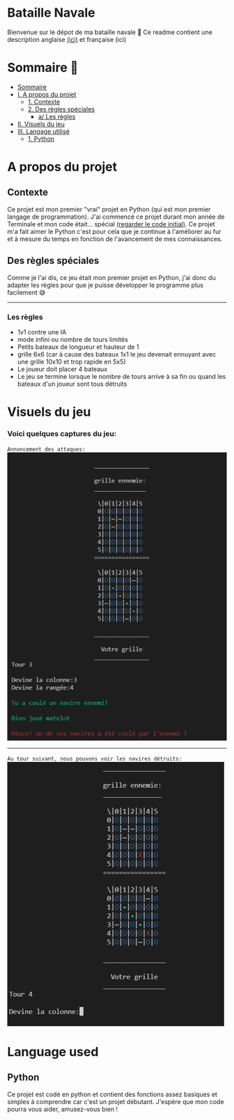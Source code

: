 # Bataille Navale

Bienvenue sur le dépot de ma bataille navale 👋
Ce readme contient une description anglaise [(ici)](../README.md) et française (ici)

# Sommaire 📄

- [Sommaire](#sommaire)
- [I. A propos du projet](#A-propos-du-projet)
  - [1. Contexte](#Contexte)
  - [2. Des règles spéciales](#Des-règles-spéciales)
    - [a/ Les règles](#Les-règles)
- [II. Visuels du jeu](#Visuels-du-jeu)
- [III. Langage utilisé](#Langage-utilisé)
  - [1. Python](#Python)

# A propos du projet

## Contexte

Ce projet est mon premier "vrai" projet en Python (qui est mon premier langage de programmation). 
J'ai commencé ce projet durant mon année de Terminale et mon code était... spécial [(regarder le code initial)](./games/warship_v1.py).
Ce projet m'a fait aimer le Python c'est pour cela que je continue à l'améliorer au fur et à mesure du temps en fonction de l'avancement de mes connaissances.

## Des règles spéciales

Comme je l'ai dis, ce jeu était mon premier projet en Python, j'ai donc du adapter les règles pour que je puisse développer le programme plus facilement 😅

---

### Les règles
- 1v1 contre une IA
- mode infini ou nombre de tours limités
- Petits bateaux de longueur et hauteur de 1
- grille 6x6 (car à cause des bateaux 1x1 le jeu devenait ennuyant avec une grille 10x10 et trop rapide en 5x5)
- Le joueur doit placer 4 bateaux
- Le jeu se termine lorsque le nombre de tours arrive à sa fin ou quand les bateaux d'un joueur sont tous détruits

# Visuels du jeu

### Voici quelques captures du jeu:
``Annoncement des attaques:``
![](../img/warship_1.png)

---

``Au tour suivant, nous pouvons voir les navires détruits:``
![](../img/warship_2.png)

# Language used

## Python

Ce projet est codé en python et contient des fonctions assez basiques et simples à comprendre car c'est un projet débutant.
J'espère que mon code pourra vous aider, amusez-vous bien !
